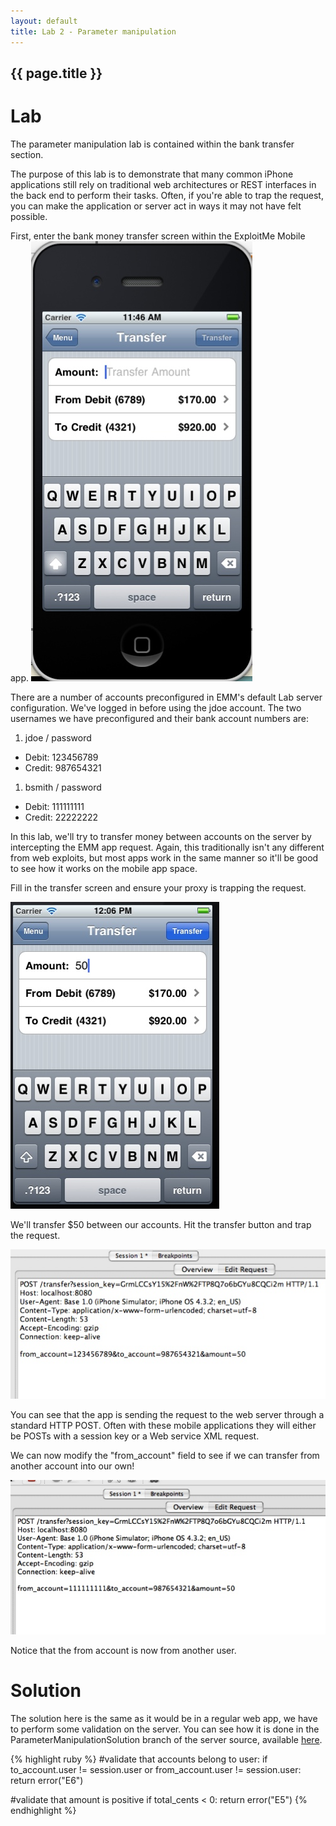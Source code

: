 ```yaml
---
layout: default
title: Lab 2 - Parameter manipulation
---
```


## {{ page.title }}

# Lab 

The parameter manipulation lab is contained within the bank transfer section.

The purpose of this lab is to demonstrate that many common iPhone
applications still rely on traditional web architectures or REST
interfaces in the back end to perform their tasks.  Often, if you're
able to trap the request, you can make the application or server act
in ways it may not have felt possible.

First, enter the bank money transfer screen within the ExploitMe Mobile app.
![transfer screen](img/2_transferscreen.jpeg)

There are a number of accounts preconfigured in EMM's default Lab
server configuration.  We've logged in before using the jdoe account.
The two usernames we have preconfigured and their bank account numbers
are:

1. jdoe / password
  * Debit: 123456789
  * Credit: 987654321
1. bsmith / password
  * Debit: 111111111
  * Credit: 22222222 

In this lab, we'll try to transfer money between accounts on the
server by intercepting the EMM app request.  Again, this traditionally
isn't any different from web exploits, but most apps work in the same
manner so it'll be good to see how it works on the mobile app space.

Fill in the transfer screen and ensure your proxy is trapping the request.

![Transfer](img/2_transfer.jpeg)

We'll transfer $50 between our accounts.  Hit the transfer button and trap the request.

![Trapping transfer](img/2_trap_orig.jpeg)

You can see that the app is sending the request to the web server
through a standard HTTP POST.  Often with these mobile applications
they will either be POSTs with a session key or a Web service XML
request.

We can now modify the "from_account" field to see if we can transfer from another account into our own!

![Modifying transfer](img/2_trap.jpeg)

Notice that the from account is now from another user.

# Solution

The solution here is the same as it would be in a regular web app, we
have to perform some validation on the server.  You can see how it is
done in the ParameterManipulationSolution branch of the server source,
available
[here](https://github.com/SecurityCompass/LabServer/tree/ParameterManipulationSolution).

{% highlight ruby %}
#validate that accounts belong to user:
if to_account.user != session.user or from_account.user != session.user:
    return error("E6")

#validate that amount is positive
if total_cents < 0:
    return error("E5")
{% endhighlight %}
